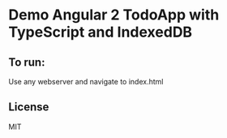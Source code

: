 # Demo Angular 2 TodoApp with TypeScript and IndexedDB

## To run:

Use any webserver and navigate to index.html

## License

MIT

